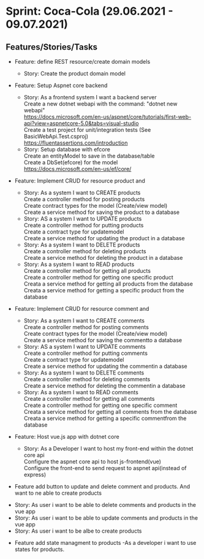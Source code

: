 # Sprint: Coca-Cola (29.06.2021 - 09.07.2021)


## Features/Stories/Tasks

* Feature: define REST resource/create domain models
  - Story: Create the product domain model  

* Feature: Setup Aspnet core backend  
  - Story: As a frontend system I want a backend server    
Create a new dotnet webapi with the command: "dotnet new webapi"  
https://docs.microsoft.com/en-us/aspnet/core/tutorials/first-web-api?view=aspnetcore-5.0&tabs=visual-studio  
Create a test project for unit/integration tests (See BasicWebApi.Test.csproj)  
https://fluentassertions.com/introduction  
  - Story: Setup database with efcore  
Create an entityModel to save in the database/table  
Create a DbSet(efcore) for the model  
https://docs.microsoft.com/en-us/ef/core/  

* Feature: Implement CRUD for resource product and 
  - Story: As a system I want to CREATE products  
Create a controller method for posting products  
Create contract types for the model (Create/view model)  
Create a service method for saving the product to a database
  - Story: AS a system I want to UPDATE products  
Create a controller method for putting products  
Create a contract type for updatemodel  
Create a service method for updating the product in a database  
  - Story: As a system I want to DELETE products  
Create a controller method for deleting products  
Create a service method for deleting the product in a database
  - Story: As a system I want to READ   products  
Create a controller method for getting all products   
Create a controller method for getting one specific product    
Creata a service method for getting all products from the database  
Creata a service method for getting a specific product from the database  

* Feature: Implement CRUD for resource comment and 
  - Story: As a system I want to CREATE comments  
Create a controller method for posting comments  
Create contract types for the model (Create/view model)  
Create a service method for saving the commentto a database
  - Story: AS a system I want to UPDATE comments  
Create a controller method for putting comments  
Create a contract type for updatemodel  
Create a service method for updating the commentin a database  
  - Story: As a system I want to DELETE comments  
Create a controller method for deleting comments  
Create a service method for deleting the commentin a database
  - Story: As a system I want to READ   comments  
Create a controller method for getting all comments   
Create a controller method for getting one specific comment   
Creata a service method for getting all comments from the database  
Creata a service method for getting a specific commentfrom the database  


* Feature: Host vue.js app with dotnet core  
  - Story: As a Developer I want to host my front-end within the dotnet core api  
Configure the aspnet core api to host js-frontend(vue)   
Configure the front-end to send request to aspnet api(instead of express)  

* Feature add button to update and delete comment and products. And want to ne able to create products
- Story: As user i want to be able to delete comments and products in the vue app
- Story: As user i want to be able to update comments and products in the vue app
- Story: As user i want to be albe to create products

* Feature add state managment to products
-As a developer i want to use states for products.


